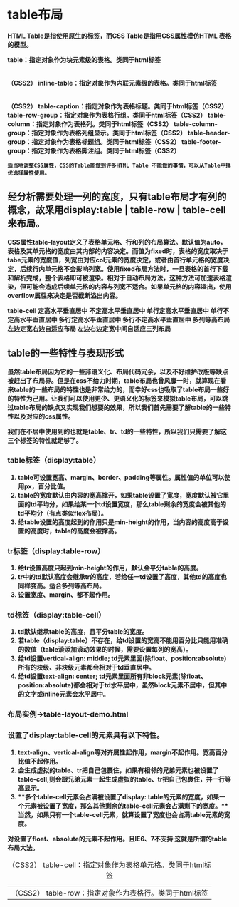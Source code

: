 

# table布局
**HTML Table是指使用原生的<table>标签，而CSS Table是指用CSS属性模仿HTML 表格的模型。**

table：指定对象作为块元素级的表格。类同于html标签<table>（CSS2）
inline-table：指定对象作为内联元素级的表格。类同于html标签<table>（CSS2）
table-caption：指定对象作为表格标题。类同于html标签<caption>（CSS2）
table-cell：指定对象作为表格单元格。类同于html标签<td>（CSS2）
table-row：指定对象作为表格行。类同于html标签<tr>（CSS2）
table-row-group：指定对象作为表格行组。类同于html标签<tbody>（CSS2）
table-column：指定对象作为表格列。类同于html标签<col>（CSS2）
table-column-group：指定对象作为表格列组显示。类同于html标签<colgroup>（CSS2）
table-header-group：指定对象作为表格标题组。类同于html标签<thead>（CSS2）
table-footer-group：指定对象作为表格脚注组。类同于html标签<tfoot>（CSS2）

`
适当地调整CSS属性，CSS的Table能做到许多HTML Table 不能做的事情，可以从Table中择优选择属性使用。
`


## 经分析需要处理一列的宽度，只有table布局才有列的概念，故采用display:table | table-row | table-cell来布局。

CSS属性table-layout定义了表格单元格、行和列的布局算法。默认值为auto，表格及其单元格的宽度由其内部的内容决定。而值为fixed时，表格的宽度取决于tabe元素的宽度值，列宽由对应col元素的宽度决定，或者由首行单元格的宽度决定，后续行内单元格不会影响列宽。使用fixed布局方法时，一旦表格的首行下载和解析完成，整个表格即可被渲染。相对于自动布局方法，这种方法可加速表格渲染，但可能会造成后续单元格的内容与列宽不适合。如果单元格的内容溢出，使用overflow属性来决定是否截断溢出内容。

table-cell
定高水平垂直居中
不定高水平垂直居中
单行定高水平垂直居中
单行不定高水平垂直居中
多行定高水平垂直居中
多行不定高水平垂直居中
多列等高布局
左边定宽右边自适应布局
左边右边定宽中间自适应三列布局





## table的一些特性与表现形式

虽然table布局因为它的一些**非语义化、布局代码冗余，以及不好维护改版等缺点被赶出了布局界**。但是在css不给力时期，table布局也曾风靡一时，就算现在看来table的一些布局的特性也是非常给力的，而幸好css也吸取了table布局一些好的特性为己用。让我们可以使用更少、更语义化的标签来模拟table布局，可以跳过table布局的缺点又实现我们想要的效果，所以我们首先需要了解table的一些特性以及对应的css属性。

我们在不居中使用到的也就是table、tr、td的一些特性，所以我们只需要了解这三个标签的特性就足够了。

### table标签（display:table）

1) table可设置宽高、margin、border、padding等属性。属性值的单位可以使用px，百分比值。
2) **table的宽度默认由内容的宽高撑开，如果table设置了宽度，宽度默认被它里面的td平均分，如果给某一个td设置宽度，那么table剩余的宽度会被其他的td平均分（有点类似flex布局）。**
3) **给table设置的高度起到的作用只是min-height的作用，当内容的高度高于设置的高度时，table的高度会被撑高。**

### tr标签（display:table-row）

1) **给tr设置高度只起到min-height的作用，默认会平分table的高度**。
2) **tr中的td默认高度会继承tr的高度，若给任一td设置了高度，其他td的高度也同样变高。适合多列等高布局。**
3) 设置宽度、margin、都不起作用。

### td标签（display:table-cell）

1) **td默认继承table的高度，且平分table的宽度。**
2) **若table（display:table）不存在，给td设置的宽高不能用百分比只能用准确的数值（table滚添加滚动效果的时候，需要设置每列的宽高）。**
3) **给td设置vertical-align: middle; td元素里面(除float、position:absolute)所有的块级、非块级元素都会相对于td垂直居中。**
4) **给td设置text-align: center; td元素里面所有非block元素(除float、position:absolute)都会相对于td水平居中，虽然block元素不居中，但其中的文字或inline元素会水平居中。**





### 布局实例->table-layout-demo.html

### 设置了display:table-cell的元素具有以下特性。

1. text-align、vertical-align等对齐属性起作用，margin不起作用。宽高百分比值不起作用。
2. **会生成虚拟的table、tr把自己包裹住，如果有相邻的兄弟元素也被设置了table-cell,则会跟兄弟元素一起生成虚拟的table、tr把自己包裹住，并一行等高显示。**
3. **多个table-cell元素会占满被设置了display: table的元素的宽度，如果一个元素被设置了宽度，那么其他剩余的table-cell元素会占满剩下的宽度。**当然，如果只有一个table-cell元素，就算设置了宽度也会占满table元素的宽度。

对设置了float、absolute的元素不起作用。且IE6、7不支持
这就是所谓的table布局大法。

